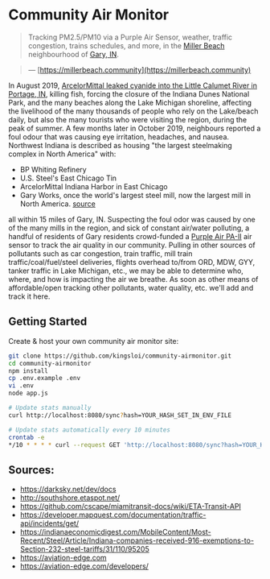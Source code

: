# Community Air Monitor
> Tracking PM2.5/PM10 via a Purple Air Sensor, weather, traffic congestion, trains schedules, and more, in the [Miller Beach](https://en.wikipedia.org/wiki/Miller_Beach) neighbourhood of [Gary, IN](https://en.wikipedia.org/wiki/Gary,_Indiana).

> — [https://millerbeach.community](https://millerbeach.community)

In August 2019, [ArcelorMittal leaked cyanide into the Little Calumet River in Portage, IN](https://www.washingtonpost.com/climate-environment/2019/08/19/cyanide-steel-plant-trickled-into-lake-michigan-days-before-public-was-notified/), killing fish, forcing the closure of the Indiana Dunes National Park, and the many beaches along the Lake Michigan shoreline, affecting the livelihood of the many thousands of people who rely on the Lake/beach daily, but also the many tourists who were visiting the region, during the peak of summer. A few months later in October 2019, neighbours reported a foul odour that was causing eye irritation, headaches, and nausea. Northwest Indiana is described as housing "the largest steelmaking complex in North America" with:

 - BP Whiting Refinery
 - U.S. Steel's East Chicago Tin
 - ArcelorMittal Indiana Harbor in East Chicago
 - Gary Works, once the world's largest steel mill, now the largest mill in North America. [source](https://en.wikipedia.org/wiki/Gary_Works)

all within 15 miles of Gary, IN. Suspecting the foul odor was caused by one of the many mills in the region, and sick of constant air/water polluting, a handful of residents of Gary residents crowd-funded a [Purple Air PA-II](https://www2.purpleair.com/collections/air-quality-sensors/products/purpleair-pa-ii) air sensor to track the air quality in our community. Pulling in other sources of pollutants such as car congestion, train traffic, mill train traffic/coal/fuel/steel deliveries, flights overhead to/from ORD, MDW, GYY, tanker traffic in Lake Michigan, etc., we may be able to determine who, where, and how is impacting the air we breathe. As soon as other means of affordable/open tracking other pollutants, water quality, etc. we'll add and track it here.

Getting Started
---------------
Create & host your own community air monitor site:
```bash
git clone https://github.com/kingsloi/community-airmonitor.git
cd community-airmonitor
npm install
cp .env.example .env
vi .env
node app.js

# Update stats manually
curl http://localhost:8080/sync?hash=YOUR_HASH_SET_IN_ENV_FILE

# Update stats automatically every 10 minutes
crontab -e
*/10 * * * * curl --request GET 'http://localhost:8080/sync?hash=YOUR_HASH_SET_IN_ENV_FILE'
```

## Sources:
- https://darksky.net/dev/docs
- http://southshore.etaspot.net/
- https://github.com/cscape/miamitransit-docs/wiki/ETA-Transit-API
- https://developer.mapquest.com/documentation/traffic-api/incidents/get/
- https://indianaeconomicdigest.com/MobileContent/Most-Recent/Steel/Article/Indiana-companies-received-916-exemptions-to-Section-232-steel-tariffs/31/110/95205
- https://aviation-edge.com
- https://aviation-edge.com/developers/
